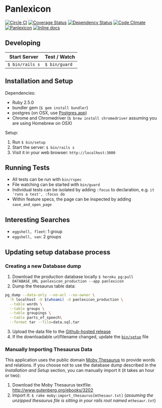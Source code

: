 Panlexicon
==========

[![Circle CI](https://circleci.com/gh/bensheldon/panlexicon-rails.svg?style=shield)](https://circleci.com/gh/bensheldon/panlexicon-rails)
[![Coverage Status](https://coveralls.io/repos/bensheldon/panlexicon-rails/badge.png?branch=master)](https://coveralls.io/r/bensheldon/panlexicon-rails?branch=master)
[![Dependency Status](https://gemnasium.com/bensheldon/panlexicon-rails.png)](https://gemnasium.com/bensheldon/panlexicon-rails)
[![Code Climate](https://codeclimate.com/github/bensheldon/panlexicon-rails.svg)](https://codeclimate.com/github/bensheldon/panlexicon-rails)
[![Panlexicon](http://img.shields.io/badge/words-103,256-blue.svg)](http://panlexicon.com)
[![Inline docs](http://inch-ci.org/github/bensheldon/panlexicon-rails.svg?branch=master)](http://inch-ci.org/github/bensheldon/panlexicon-rails)

Developing
----------

Start Server | Test / Watch
-------------|-----------
`$ bin/rails s` | `$ bin/guard`

Installation and Setup
----------------------

Dependencies:
- Ruby 2.5.0
- bundler gem (`$ gem install bundler`)
- postgres (on OSX, use [Postgres.app](http://postgresapp.com/))
- Chrome and Chromedriver (`$ brew install chromedriver` assuming you are using Homebrew on OSX)

Setup:
1. Run `$ bin/setup`
2. Start the server: `$ bin/rails s`
3. Visit it in your web browser: `http://localhost:3000`

Running Tests
-------------

- All tests can be run with `bin/rspec`
- File watching can be started with `bin/guard`
- Individual tests can be isolated by adding `:focus` to declaration, e.g. `it 'runs a test', :focus do`
- Within feature specs, the page can be inspected by adding `save_and_open_page`

Interesting Searches
--------------------

- `eggshell, fleet`: 1 group
- `eggshell, van`: 2 groups

## Updating setup database process

### Creating a new Database dump

1. Download the production database locally `$ heroku pg:pull DATABASE_URL panlexicon_production --app panlexicon`
2. Dump the thesaurus table data:
  ```bash
  pg_dump --data-only --no-acl --no-owner \
    -h localhost -U $(whoami) -d panlexicon_production \
    --table words \
    --table groups \
    --table groupings \
    --table parts_of_speech\
    --format tar --file=data.sql.tar
  ```
3. Upload the data file to the [Github-hosted release](https://github.com/bensheldon/panlexicon-rails/releases/tag/v1)
4. If the downloadable url/filename changed, update the [`bin/setup`](bin/setup) file

### Manually Importing Thesaurus Data

This application uses the public domain [Moby Thesaurus](http://www.gutenberg.org/ebooks/3202) to provide words and relations. If you choose not to use the database dump described in the _Installation and Setup_ section, you can manually import it (it takes an hour or two):

1. Download the Moby Thesaurus textfile: http://www.gutenberg.org/ebooks/3202
2. Import it: `$ rake moby:import_thesaurus[mthesaur.txt]` (_assuming the unzipped thesaurus file is sitting in your rails root named `mthesaur.txt`_)
